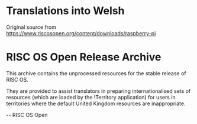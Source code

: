 # Translations into Welsh

Original source from https://www.riscosopen.org/content/downloads/raspberry-pi


RISC OS Open Release Archive
============================

This archive contains the unprocessed resources for the stable release
of RISC OS.

They are provided to assist translators in preparing internationalised sets of
resources (which are loaded by the !Territory application) for users in
territories where the default United Kingdom resources are inappropriate.

-- RISC OS Open
